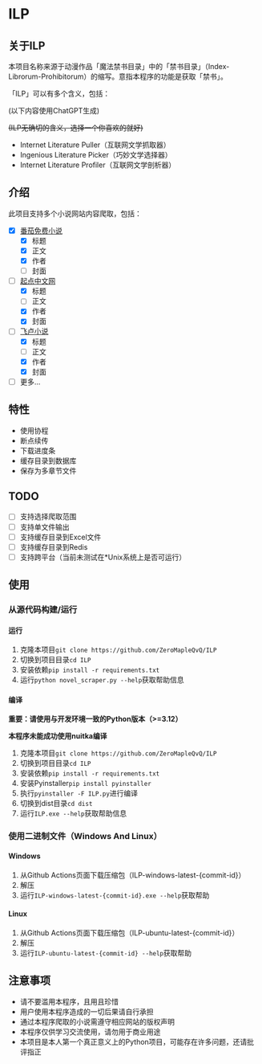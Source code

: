 # ILP

## 关于ILP
本项目名称来源于动漫作品「魔法禁书目录」中的「禁书目录」（Index-Librorum-Prohibitorum）的缩写。意指本程序的功能是获取「禁书」。

「ILP」可以有多个含义，包括：

(以下内容使用ChatGPT生成)

~~(ILP无确切的含义，选择一个你喜欢的就好)~~

- Internet Literature Puller（互联网文学抓取器）
- Ingenious Literature Picker（巧妙文学选择器）
- Internet Literature Profiler（互联网文学剖析器）

## 介绍

此项目支持多个小说网站内容爬取，包括：
- [x] [番茄免费小说](https://fanqienovel.com "番茄免费小说")
    - [x] 标题
    - [x] 正文
    - [x] 作者
    - [ ] 封面
- [ ] [起点中文网](https://qidian.com "起点中文网")
    - [x] 标题
    - [ ] 正文
    - [x] 作者
    - [x] 封面
- [ ] [飞卢小说](https://faloo.com "飞卢小说")
    - [x] 标题
    - [ ] 正文
    - [x] 作者
    - [x] 封面
- [ ] 更多...

## 特性
- 使用协程
- 断点续传
- 下载进度条
- 缓存目录到数据库
- 保存为多章节文件

## TODO
- [ ] 支持选择爬取范围
- [ ] 支持单文件输出
- [ ] 支持缓存目录到Excel文件
- [ ] 支持缓存目录到Redis
- [ ] 支持跨平台（当前未测试在*Unix系统上是否可运行）

## 使用

### 从源代码构建/运行

#### 运行
1. 克隆本项目`git clone https://github.com/ZeroMapleQvQ/ILP`
2. 切换到项目目录`cd ILP`
3. 安装依赖`pip install -r requirements.txt`
4. 运行`python novel_scraper.py --help`获取帮助信息

#### 编译
**重要：请使用与开发环境一致的Python版本（>=3.12）**

**本程序未能成功使用nuitka编译**

1. 克隆本项目`git clone https://github.com/ZeroMapleQvQ/ILP`
2. 切换到项目目录`cd ILP`
3. 安装依赖`pip install -r requirements.txt`
4. 安装Pyinstaller`pip install pyinstaller`
5. 执行`pyinstaller -F ILP.py`进行编译
6. 切换到dist目录`cd dist`
7. 运行`ILP.exe --help`获取帮助信息

### 使用二进制文件（Windows And Linux）

#### Windows
1. 从Github Actions页面下载压缩包（ILP-windows-latest-{commit-id}）
2. 解压
3. 运行`ILP-windows-latest-{commit-id}.exe --help`获取帮助

#### Linux
1. 从Github Actions页面下载压缩包（ILP-ubuntu-latest-{commit-id}）
2. 解压
3. 运行`ILP-ubuntu-latest-{commit-id} --help`获取帮助

## 注意事项
- 请不要滥用本程序，且用且珍惜
- 用户使用本程序造成的一切后果请自行承担
- 通过本程序爬取的小说需遵守相应网站的版权声明
- 本程序仅供学习交流使用，请勿用于商业用途
- 本项目是本人第一个真正意义上的Python项目，可能存在许多问题，还请批评指正
